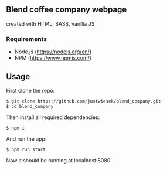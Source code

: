 
## Blend coffee company webpage 
created with HTML, SASS, vanilla JS

### Requirements
* Node.js (https://nodejs.org/en/)
* NPM (https://www.npmjs.com/)
 
## Usage
First clone the repo:
```
$ git clone https://github.com/justwiesek/blend_company.git
$ cd blend_company
```

Then install all required dependencies:
```
$ npm i
```

And run the app:
```
$ npm run start
```
Now it should be running at localhost:8080.
